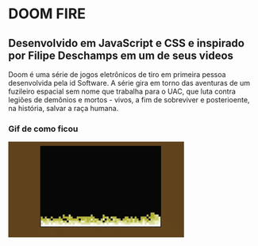# DOOM FIRE

## Desenvolvido em JavaScript e CSS e inspirado por Filipe Deschamps em um de seus videos

Doom é uma série de jogos eletrônicos de tiro em primeira pessoa desenvolvida pela id Software. A série gira em torno das aventuras de um fuzileiro espacial sem nome 
que trabalha para o UAC, que luta contra legiões de demônios e mortos - vivos, a fim de sobreviver e posterioente, na história, salvar a raça humana.

### Gif de como ficou

![Doom Fire](https://github.com/ElnatanSouza/DOOM-FIRE/blob/main/DOOM%20.gif)
